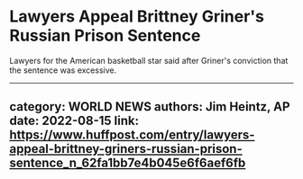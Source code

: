 # Lawyers Appeal Brittney Griner's Russian Prison Sentence

Lawyers for the American basketball star said after Griner's conviction that the sentence was excessive.

---
category: WORLD NEWS
authors: Jim Heintz, AP
date: 2022-08-15
link: https://www.huffpost.com/entry/lawyers-appeal-brittney-griners-russian-prison-sentence_n_62fa1bb7e4b045e6f6aef6fb
---
